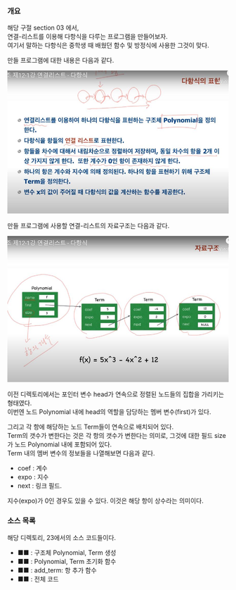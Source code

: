 ### 개요

<p>
해당 구절 section 03 에서,<br />
연결-리스트를 이용해 다항식을 다루는 프로그램을 만들어보자.<br />
여기서 말하는 다항식은 중학생 때 배웠던 함수 및 방정식에 사용한 그것이 맞다.
</p>

<p>만들 프로그램에 대한 내용은 다음과 같다.</p>

<img src="https://github.com/TaekGeunLee/study_CS/blob/master/readmeImg/S1_23-1.JPG" alt="S1_23-1" />

<p>만들 프로그램에 사용할 연결-리스트의 자료구조는 다음과 같다.</p>

<img src="https://github.com/TaekGeunLee/study_CS/blob/master/readmeImg/S1_23-2.JPG" alt="S1_23-2" />

<p>
이전 디렉토리에서는 포인터 변수 head가 연속으로 정렬된 노드들의 집합을 가리키는 형태였다.<br />
이번엔 노드 Polynomial 내에 head의 역할을 담당하는 멤버 변수(first)가 있다.
</p>

<p>
그리고 각 항에 해당하는 노드 Term들이 연속으로 배치되어 있다.<br />
Term의 갯수가 변한다는 것은 각 항의 갯수가 변한다는 의미로, 그것에 대한 필드 size가 노드 Polynomial 내에 포함되어 있다.<br />
Term 내의 멤버 변수의 정보들을 나열해보면 다음과 같다.
</p>

* coef : 계수
* expo : 지수
* next : 링크 필드.

<p>지수(expo)가 0인 경우도 있을 수 있다. 이것은 해당 항이 상수라는 의미이다.</p>

### 소스 목록
<p>해당 디렉토리, 23에서의 소스 코드들이다.</p>

* ■■ : 구조체 Polynomial, Term 생성
* ■■ : Polynomial, Term 초기화 함수
* ■■ : add_term: 항 추가 함수
* ■■ : 전체 코드

